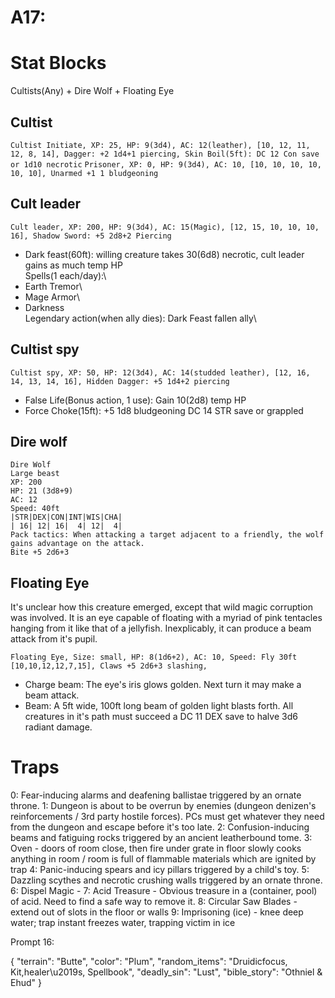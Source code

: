 # A17:
# Stat Blocks
Cultists(Any) + Dire Wolf + Floating Eye

## Cultist

`Cultist Initiate, XP: 25, HP: 9(3d4), AC: 12(leather), [10, 12, 11, 12, 8, 14], Dagger: +2 1d4+1 piercing, Skin Boil(5ft): DC 12 Con save or 1d10 necrotic`
`Prisoner, XP: 0, HP: 9(3d4), AC: 10, [10, 10, 10, 10, 10, 10], Unarmed +1 1 bludgeoning`

## Cult leader

`Cult leader, XP: 200, HP: 9(3d4), AC: 15(Magic), [12, 15, 10, 10, 10, 16], Shadow Sword: +5 2d8+2 Piercing`
- Dark feast(60ft): willing creature takes 30(6d8) necrotic, cult leader gains as much temp HP\
Spells(1 each/day):\
- Earth Tremor\
- Mage Armor\
- Darkness\
Legendary action(when ally dies):  Dark Feast fallen ally\


## Cultist spy
`Cultist spy, XP: 50, HP: 12(3d4), AC: 14(studded leather), [12, 16, 14, 13, 14, 16], Hidden Dagger: +5 1d4+2 piercing`
- False Life(Bonus action, 1 use): Gain 10(2d8) temp HP
- Force Choke(15ft): +5 1d8 bludgeoning DC 14 STR save or grappled

## Dire wolf
```
Dire Wolf
Large beast
XP: 200
HP: 21 (3d8+9)
AC: 12
Speed: 40ft
|STR|DEX|CON|INT|WIS|CHA|
| 16| 12| 16|  4| 12|  4|
Pack tactics: When attacking a target adjacent to a friendly, the wolf
gains advantage on the attack.
Bite +5 2d6+3
```

## Floating Eye
It's unclear how this creature emerged, except that wild magic corruption was involved. It is an eye capable of floating with a myriad of pink tentacles hanging from it like that of a jellyfish. Inexplicably, it can produce a beam attack from it's pupil.

`Floating Eye, Size: small, HP: 8(1d6+2), AC: 10, Speed: Fly 30ft [10,10,12,12,7,15], Claws +5 2d6+3 slashing, `
- Charge beam: The eye's iris glows golden. Next turn it may make a beam attack.
- Beam: A 5ft wide, 100ft long beam of golden light blasts forth. All creatures in it's path must succeed a DC 11 DEX save to halve 3d6 radiant damage.

# Traps
0: Fear-inducing alarms and deafening ballistae triggered by an ornate throne.
1:  Dungeon is about to be overrun by enemies (dungeon denizen's reinforcements / 3rd party hostile forces). PCs must get whatever they need from the dungeon and escape before it's too late.
2: Confusion-inducing beams and fatiguing rocks triggered by an ancient leatherbound tome.
3: Oven - doors of room close, then fire under grate in floor slowly cooks anything in room / room is full of flammable materials which are ignited by trap
4: Panic-inducing spears and icy pillars triggered by a child's toy.
5: Dazzling scythes and necrotic crushing walls triggered by an ornate throne.
6: Dispel Magic -
7: Acid Treasure - Obvious treasure in a (container, pool) of acid. Need to find a safe way to remove it.
8: Circular Saw Blades - extend out of slots in the floor or walls
9: Imprisoning (ice) - knee deep water; trap instant freezes water, trapping victim in ice

Prompt 16:

{
    "terrain": "Butte",
    "color": "Plum",
    "random_items": "Druidicfocus, Kit,healer\u2019s, Spellbook",
    "deadly_sin": "Lust",
    "bible_story": "Othniel & Ehud"
}